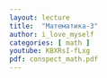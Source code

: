 ```yaml
---
layout: lecture
title:  "Математика-3"
author: i_love_myself
categories: [ math ]
youtube: KBXRsI-fLxg
pdf: conspect_math.pdf
---
```


